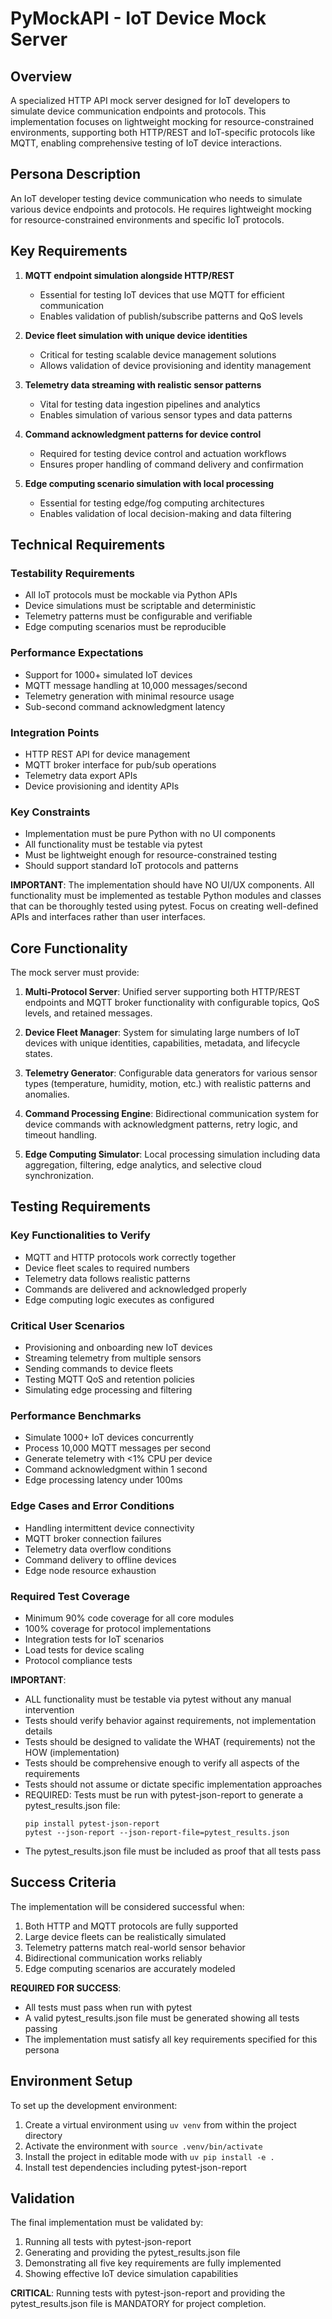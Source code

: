 # PyMockAPI - IoT Device Mock Server

## Overview
A specialized HTTP API mock server designed for IoT developers to simulate device communication endpoints and protocols. This implementation focuses on lightweight mocking for resource-constrained environments, supporting both HTTP/REST and IoT-specific protocols like MQTT, enabling comprehensive testing of IoT device interactions.

## Persona Description
An IoT developer testing device communication who needs to simulate various device endpoints and protocols. He requires lightweight mocking for resource-constrained environments and specific IoT protocols.

## Key Requirements

1. **MQTT endpoint simulation alongside HTTP/REST**
   - Essential for testing IoT devices that use MQTT for efficient communication
   - Enables validation of publish/subscribe patterns and QoS levels

2. **Device fleet simulation with unique device identities**
   - Critical for testing scalable device management solutions
   - Allows validation of device provisioning and identity management

3. **Telemetry data streaming with realistic sensor patterns**
   - Vital for testing data ingestion pipelines and analytics
   - Enables simulation of various sensor types and data patterns

4. **Command acknowledgment patterns for device control**
   - Required for testing device control and actuation workflows
   - Ensures proper handling of command delivery and confirmation

5. **Edge computing scenario simulation with local processing**
   - Essential for testing edge/fog computing architectures
   - Enables validation of local decision-making and data filtering

## Technical Requirements

### Testability Requirements
- All IoT protocols must be mockable via Python APIs
- Device simulations must be scriptable and deterministic
- Telemetry patterns must be configurable and verifiable
- Edge computing scenarios must be reproducible

### Performance Expectations
- Support for 1000+ simulated IoT devices
- MQTT message handling at 10,000 messages/second
- Telemetry generation with minimal resource usage
- Sub-second command acknowledgment latency

### Integration Points
- HTTP REST API for device management
- MQTT broker interface for pub/sub operations
- Telemetry data export APIs
- Device provisioning and identity APIs

### Key Constraints
- Implementation must be pure Python with no UI components
- All functionality must be testable via pytest
- Must be lightweight enough for resource-constrained testing
- Should support standard IoT protocols and patterns

**IMPORTANT**: The implementation should have NO UI/UX components. All functionality must be implemented as testable Python modules and classes that can be thoroughly tested using pytest. Focus on creating well-defined APIs and interfaces rather than user interfaces.

## Core Functionality

The mock server must provide:

1. **Multi-Protocol Server**: Unified server supporting both HTTP/REST endpoints and MQTT broker functionality with configurable topics, QoS levels, and retained messages.

2. **Device Fleet Manager**: System for simulating large numbers of IoT devices with unique identities, capabilities, metadata, and lifecycle states.

3. **Telemetry Generator**: Configurable data generators for various sensor types (temperature, humidity, motion, etc.) with realistic patterns and anomalies.

4. **Command Processing Engine**: Bidirectional communication system for device commands with acknowledgment patterns, retry logic, and timeout handling.

5. **Edge Computing Simulator**: Local processing simulation including data aggregation, filtering, edge analytics, and selective cloud synchronization.

## Testing Requirements

### Key Functionalities to Verify
- MQTT and HTTP protocols work correctly together
- Device fleet scales to required numbers
- Telemetry data follows realistic patterns
- Commands are delivered and acknowledged properly
- Edge computing logic executes as configured

### Critical User Scenarios
- Provisioning and onboarding new IoT devices
- Streaming telemetry from multiple sensors
- Sending commands to device fleets
- Testing MQTT QoS and retention policies
- Simulating edge processing and filtering

### Performance Benchmarks
- Simulate 1000+ IoT devices concurrently
- Process 10,000 MQTT messages per second
- Generate telemetry with <1% CPU per device
- Command acknowledgment within 1 second
- Edge processing latency under 100ms

### Edge Cases and Error Conditions
- Handling intermittent device connectivity
- MQTT broker connection failures
- Telemetry data overflow conditions
- Command delivery to offline devices
- Edge node resource exhaustion

### Required Test Coverage
- Minimum 90% code coverage for all core modules
- 100% coverage for protocol implementations
- Integration tests for IoT scenarios
- Load tests for device scaling
- Protocol compliance tests

**IMPORTANT**:
- ALL functionality must be testable via pytest without any manual intervention
- Tests should verify behavior against requirements, not implementation details
- Tests should be designed to validate the WHAT (requirements) not the HOW (implementation)
- Tests should be comprehensive enough to verify all aspects of the requirements
- Tests should not assume or dictate specific implementation approaches
- REQUIRED: Tests must be run with pytest-json-report to generate a pytest_results.json file:
  ```
  pip install pytest-json-report
  pytest --json-report --json-report-file=pytest_results.json
  ```
- The pytest_results.json file must be included as proof that all tests pass

## Success Criteria

The implementation will be considered successful when:

1. Both HTTP and MQTT protocols are fully supported
2. Large device fleets can be realistically simulated
3. Telemetry patterns match real-world sensor behavior
4. Bidirectional communication works reliably
5. Edge computing scenarios are accurately modeled

**REQUIRED FOR SUCCESS**:
- All tests must pass when run with pytest
- A valid pytest_results.json file must be generated showing all tests passing
- The implementation must satisfy all key requirements specified for this persona

## Environment Setup

To set up the development environment:
1. Create a virtual environment using `uv venv` from within the project directory
2. Activate the environment with `source .venv/bin/activate`
3. Install the project in editable mode with `uv pip install -e .`
4. Install test dependencies including pytest-json-report

## Validation

The final implementation must be validated by:
1. Running all tests with pytest-json-report
2. Generating and providing the pytest_results.json file
3. Demonstrating all five key requirements are fully implemented
4. Showing effective IoT device simulation capabilities

**CRITICAL**: Running tests with pytest-json-report and providing the pytest_results.json file is MANDATORY for project completion.